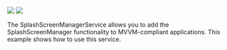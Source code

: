 <!-- default badges list -->
![](https://img.shields.io/endpoint?url=https://codecentral.devexpress.com/api/v1/VersionRange/251636532/21.1.5%2B)
[![](https://img.shields.io/badge/📖_How_to_use_DevExpress_Examples-e9f6fc?style=flat-square)](https://docs.devexpress.com/GeneralInformation/403183)
<!-- default badges end -->
The SplashScreenManagerService allows you to add the SplashScreenManager functionality to MVVM-compliant applications. This example shows how to use this service.
